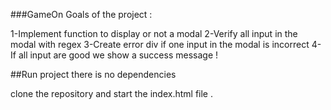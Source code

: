 ###GameOn
Goals of the project :

1-Implement function to display or not a modal 2-Verify all input in the modal with regex 3-Create error div if one input in the modal is incorrect 4-If all input are good we show a success message !

##Run project
there is no dependencies

clone the repository and start the index.html file .
